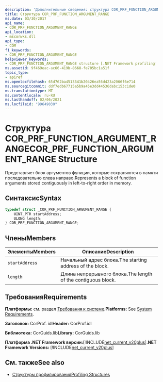 ```yaml
---
description: 'Дополнительные сведения: структура COR_PRF_FUNCTION_ARGUMENT_RANGE'
title: Структура COR_PRF_FUNCTION_ARGUMENT_RANGE
ms.date: 03/30/2017
api_name:
- COR_PRF_FUNCTION_ARGUMENT_RANGE
api_location:
- mscorwks.dll
api_type:
- COM
f1_keywords:
- COR_PRF_FUNCTION_ARGUMENT_RANGE
helpviewer_keywords:
- COR_PRF_FUNCTION_ARGUMENT_RANGE structure [.NET Framework profiling'
ms.assetid: 9f469eac-ac66-419b-8668-fe705bc1a51f
topic_type:
- apiref
ms.openlocfilehash: 65d762ba4513341b20426ea56d423a2066f6e714
ms.sourcegitcommit: ddf7edb67715a5b9a45e3dd44536dabc153c1de0
ms.translationtype: MT
ms.contentlocale: ru-RU
ms.lasthandoff: 02/06/2021
ms.locfileid: "99649030"
---
```

# <a name="cor_prf_function_argument_range-structure"></a><span data-ttu-id="8180b-103">Структура COR_PRF_FUNCTION_ARGUMENT_RANGE</span><span class="sxs-lookup"><span data-stu-id="8180b-103">COR_PRF_FUNCTION_ARGUMENT_RANGE Structure</span></span>

<span data-ttu-id="8180b-104">Представляет блок аргументов функции, которые сохраняются в памяти последовательно слева направо.</span><span class="sxs-lookup"><span data-stu-id="8180b-104">Represents a block of function arguments stored contiguously in left-to-right order in memory.</span></span>  
  
## <a name="syntax"></a><span data-ttu-id="8180b-105">Синтаксис</span><span class="sxs-lookup"><span data-stu-id="8180b-105">Syntax</span></span>  
  
```cpp  
typedef struct _COR_PRF_FUNCTION_ARGUMENT_RANGE {  
    UINT_PTR startAddress;  
    ULONG length;  
} COR_PRF_FUNCTION_ARGUMENT_RANGE;  
```  
  
## <a name="members"></a><span data-ttu-id="8180b-106">Члены</span><span class="sxs-lookup"><span data-stu-id="8180b-106">Members</span></span>  
  
|<span data-ttu-id="8180b-107">Элементы</span><span class="sxs-lookup"><span data-stu-id="8180b-107">Members</span></span>|<span data-ttu-id="8180b-108">Описание</span><span class="sxs-lookup"><span data-stu-id="8180b-108">Description</span></span>|  
|-------------|-----------------|  
|`startAddress`|<span data-ttu-id="8180b-109">Начальный адрес блока.</span><span class="sxs-lookup"><span data-stu-id="8180b-109">The starting address of the block.</span></span>|  
|`length`|<span data-ttu-id="8180b-110">Длина непрерывного блока.</span><span class="sxs-lookup"><span data-stu-id="8180b-110">The length of the contiguous block.</span></span>|  
  
## <a name="requirements"></a><span data-ttu-id="8180b-111">Требования</span><span class="sxs-lookup"><span data-stu-id="8180b-111">Requirements</span></span>  

 <span data-ttu-id="8180b-112">**Платформы:** см. раздел [Требования к системе](../../get-started/system-requirements.md).</span><span class="sxs-lookup"><span data-stu-id="8180b-112">**Platforms:** See [System Requirements](../../get-started/system-requirements.md).</span></span>  
  
 <span data-ttu-id="8180b-113">**Заголовок:** CorProf. idl</span><span class="sxs-lookup"><span data-stu-id="8180b-113">**Header:** CorProf.idl</span></span>  
  
 <span data-ttu-id="8180b-114">**Библиотека:** CorGuids.lib</span><span class="sxs-lookup"><span data-stu-id="8180b-114">**Library:** CorGuids.lib</span></span>  
  
 <span data-ttu-id="8180b-115">**Платформа .NET Framework версии:**[!INCLUDE[net_current_v20plus](../../../../includes/net-current-v20plus-md.md)]</span><span class="sxs-lookup"><span data-stu-id="8180b-115">**.NET Framework Versions:** [!INCLUDE[net_current_v20plus](../../../../includes/net-current-v20plus-md.md)]</span></span>  
  
## <a name="see-also"></a><span data-ttu-id="8180b-116">См. также</span><span class="sxs-lookup"><span data-stu-id="8180b-116">See also</span></span>

- [<span data-ttu-id="8180b-117">Структуры профилирования</span><span class="sxs-lookup"><span data-stu-id="8180b-117">Profiling Structures</span></span>](profiling-structures.md)
